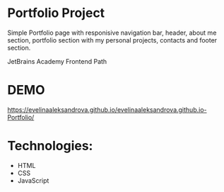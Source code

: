 # Portfolio Project

Simple Portfolio page with responisive navigation bar, header, about me section, portfolio section with my personal projects, contacts and footer section.

JetBrains Academy Frontend Path 

# DEMO 
https://evelinaaleksandrova.github.io/evelinaaleksandrova.github.io-Portfolio/

# Technologies:
- HTML
- CSS
- JavaScript
